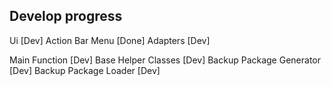 Develop progress
----
Ui [Dev]
  Action Bar Menu [Done]
  Adapters [Dev]

Main Function [Dev]
  Base Helper Classes [Dev]
  Backup Package Generator [Dev]
  Backup Package Loader [Dev]
